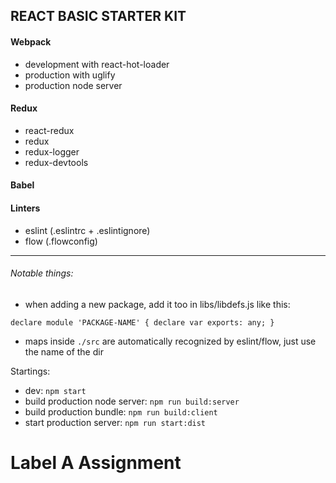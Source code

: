 ## REACT BASIC STARTER KIT

#### Webpack

- development with react-hot-loader
- production with uglify
- production node server

#### Redux
- react-redux
- redux
- redux-logger
- redux-devtools

#### Babel

#### Linters
- eslint (.eslintrc + .eslintignore)
- flow (.flowconfig)
_______

###### Notable things:
- when adding a new package, add it too in libs/libdefs.js like this:

```declare module 'PACKAGE-NAME' { declare var exports: any; }```

- maps inside `./src` are automatically recognized by eslint/flow, just use the name of the dir


Startings:
- dev: `npm start`
- build production node server: `npm run build:server`
- build production bundle: `npm run build:client`
- start production server: `npm run start:dist`
# Label A Assignment

